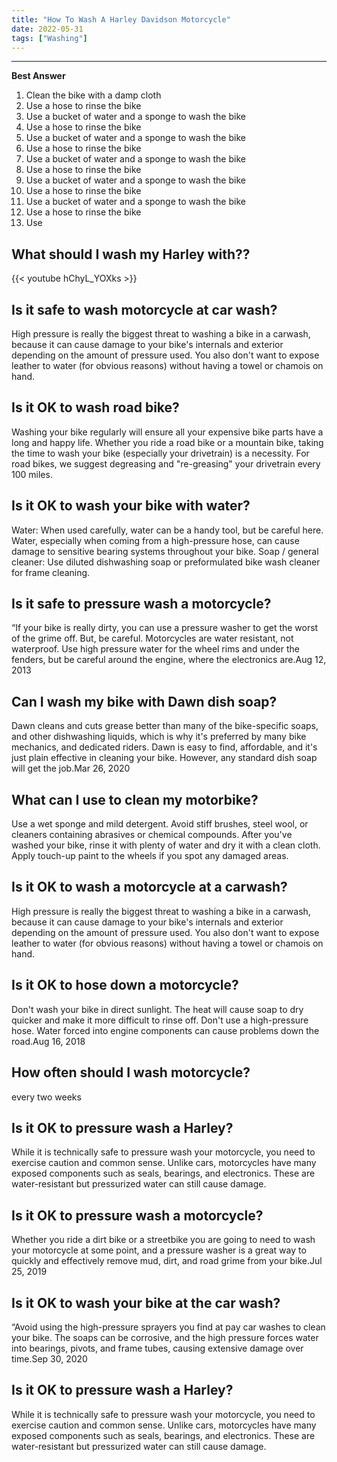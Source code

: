 ```yaml
---
title: "How To Wash A Harley Davidson Motorcycle"
date: 2022-05-31
tags: ["Washing"]
---
```


---
**Best Answer**


1. Clean the bike with a damp cloth
2. Use a hose to rinse the bike
3. Use a bucket of water and a sponge to wash the bike
4. Use a hose to rinse the bike
5. Use a bucket of water and a sponge to wash the bike
6. Use a hose to rinse the bike
7. Use a bucket of water and a sponge to wash the bike
8. Use a hose to rinse the bike
9. Use a bucket of water and a sponge to wash the bike
10. Use a hose to rinse the bike
11. Use a bucket of water and a sponge to wash the bike
12. Use a hose to rinse the bike
13. Use

## What should I wash my Harley with??

{{< youtube hChyL_YOXks >}}

## Is it safe to wash motorcycle at car wash?
High pressure is really the biggest threat to washing a bike in a carwash, because it can cause damage to your bike's internals and exterior depending on the amount of pressure used. You also don't want to expose leather to water (for obvious reasons) without having a towel or chamois on hand.

## Is it OK to wash road bike?
Washing your bike regularly will ensure all your expensive bike parts have a long and happy life. Whether you ride a road bike or a mountain bike, taking the time to wash your bike (especially your drivetrain) is a necessity. For road bikes, we suggest degreasing and "re-greasing" your drivetrain every 100 miles.

## Is it OK to wash your bike with water?
Water: When used carefully, water can be a handy tool, but be careful here. Water, especially when coming from a high-pressure hose, can cause damage to sensitive bearing systems throughout your bike. Soap / general cleaner: Use diluted dishwashing soap or preformulated bike wash cleaner for frame cleaning.

## Is it safe to pressure wash a motorcycle?
“If your bike is really dirty, you can use a pressure washer to get the worst of the grime off. But, be careful. Motorcycles are water resistant, not waterproof. Use high pressure water for the wheel rims and under the fenders, but be careful around the engine, where the electronics are.Aug 12, 2013

## Can I wash my bike with Dawn dish soap?
Dawn cleans and cuts grease better than many of the bike-specific soaps, and other dishwashing liquids, which is why it's preferred by many bike mechanics, and dedicated riders. Dawn is easy to find, affordable, and it's just plain effective in cleaning your bike. However, any standard dish soap will get the job.Mar 26, 2020

## What can I use to clean my motorbike?
Use a wet sponge and mild detergent. Avoid stiff brushes, steel wool, or cleaners containing abrasives or chemical compounds. After you've washed your bike, rinse it with plenty of water and dry it with a clean cloth. Apply touch-up paint to the wheels if you spot any damaged areas.

## Is it OK to wash a motorcycle at a carwash?
High pressure is really the biggest threat to washing a bike in a carwash, because it can cause damage to your bike's internals and exterior depending on the amount of pressure used. You also don't want to expose leather to water (for obvious reasons) without having a towel or chamois on hand.

## Is it OK to hose down a motorcycle?
Don't wash your bike in direct sunlight. The heat will cause soap to dry quicker and make it more difficult to rinse off. Don't use a high-pressure hose. Water forced into engine components can cause problems down the road.Aug 16, 2018

## How often should I wash motorcycle?
every two weeks

## Is it OK to pressure wash a Harley?
While it is technically safe to pressure wash your motorcycle, you need to exercise caution and common sense. Unlike cars, motorcycles have many exposed components such as seals, bearings, and electronics. These are water-resistant but pressurized water can still cause damage.

## Is it OK to pressure wash a motorcycle?
Whether you ride a dirt bike or a streetbike you are going to need to wash your motorcycle at some point, and a pressure washer is a great way to quickly and effectively remove mud, dirt, and road grime from your bike.Jul 25, 2019

## Is it OK to wash your bike at the car wash?
“Avoid using the high-pressure sprayers you find at pay car washes to clean your bike. The soaps can be corrosive, and the high pressure forces water into bearings, pivots, and frame tubes, causing extensive damage over time.Sep 30, 2020

## Is it OK to pressure wash a Harley?
While it is technically safe to pressure wash your motorcycle, you need to exercise caution and common sense. Unlike cars, motorcycles have many exposed components such as seals, bearings, and electronics. These are water-resistant but pressurized water can still cause damage.

